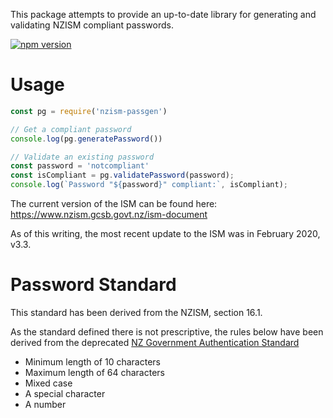 This package attempts to provide an up-to-date library for generating and validating NZISM compliant passwords.

[![npm version](https://badge.fury.io/js/nzism-passgen.svg)](https://www.npmjs.com/package/nzism-passgen)

# Usage

```javascript
const pg = require('nzism-passgen')

// Get a compliant password
console.log(pg.generatePassword())

// Validate an existing password
const password = 'notcompliant'
const isCompliant = pg.validatePassword(password);
console.log(`Password "${password}" compliant:`, isCompliant);
```

The current version of the ISM can be found here: https://www.nzism.gcsb.govt.nz/ism-document

As of this writing, the most recent update to the ISM was in February 2020, v3.3.

# Password Standard

This standard has been derived from the NZISM, section 16.1.

As the standard defined there is not prescriptive, the rules below have been derived from the deprecated [NZ Government Authentication Standard](https://snapshot.ict.govt.nz/guidance-and-resources/standards-compliance/authentication-standards/password-standard/index.html)

- Minimum length of 10 characters
- Maximum length of 64 characters
- Mixed case
- A special character
- A number

